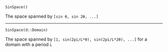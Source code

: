 ```
SinSpace()
```

The space spanned by `[sin θ, sin 2θ, ...]`

---

```
SinSpace(d::Domain)
```

The space spanned by `[1, sin(2pi/L*θ), sin(2pi/L*2θ), ...]` for a domain with a period `L`

